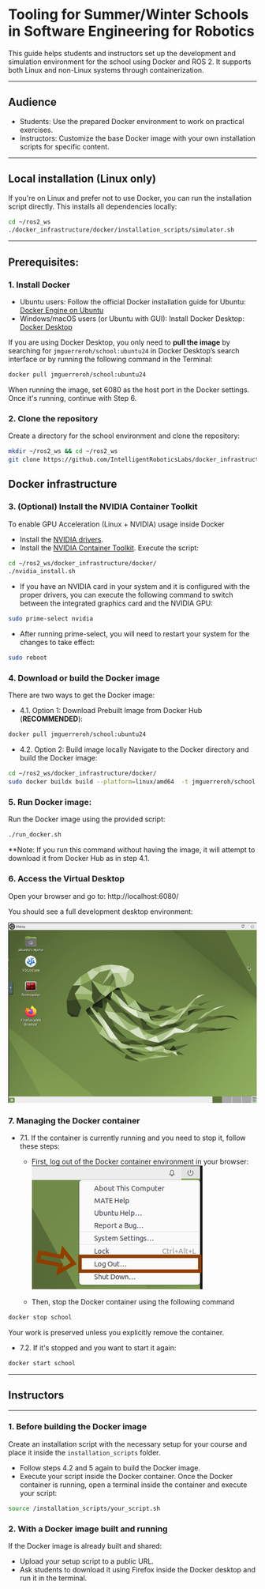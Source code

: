 # Tooling for Summer/Winter Schools in Software Engineering for Robotics
This guide helps students and instructors set up the development and simulation environment for the school using Docker and ROS 2. It supports both Linux and non-Linux systems through containerization.

---

## Audience
 - Students: Use the prepared Docker environment to work on practical exercises.
 - Instructors: Customize the base Docker image with your own installation scripts for specific content.

---


## Local installation (Linux only)
If you're on Linux and prefer not to use Docker, you can run the installation script directly. This installs all dependencies locally:
```sh
cd ~/ros2_ws
./docker_infrastructure/docker/installation_scripts/simulator.sh
```

---

## Prerequisites:

### 1. Install Docker
 - Ubuntu users: Follow the official Docker installation guide for Ubuntu: [Docker Engine on Ubuntu](https://docs.docker.com/engine/install/ubuntu/)
 - Windows/macOS users (or Ubuntu with GUI): Install Docker Desktop: [Docker Desktop](https://www.docker.com/products/docker-desktop/)

If you are using Docker Desktop, you only need to **pull the image** by searching for `jmguerreroh/school:ubuntu24` in Docker Desktop’s search interface or by running the following command in the Terminal:
```bash
docker pull jmguerreroh/school:ubuntu24
```
When running the image, set 6080 as the host port in the Docker settings. Once it's running, continue with Step 6.

### 2. Clone the repository
Create a directory for the school environment and clone the repository:
```sh
mkdir ~/ros2_ws && cd ~/ros2_ws
git clone https://github.com/IntelligentRoboticsLabs/docker_infrastructure.git
```

## Docker infrastructure
### 3. (Optional) Install the NVIDIA Container Toolkit
To enable GPU Acceleration (Linux + NVIDIA) usage inside Docker
- Install the [NVIDIA drivers](https://ubuntu.com/server/docs/nvidia-drivers-installation).
- Install the [NVIDIA Container Toolkit](https://docs.nvidia.com/datacenter/cloud-native/container-toolkit/latest/install-guide.html). Execute the script:

```sh
cd ~/ros2_ws/docker_infrastructure/docker/
./nvidia_install.sh
```

- If you have an NVIDIA card in your system and it is configured with the proper drivers, you can execute the following command to switch between the integrated graphics card and the NVIDIA GPU:
```sh 
sudo prime-select nvidia
``` 

- After running prime-select, you will need to restart your system for the changes to take effect:
```sh 
sudo reboot
``` 

### 4. Download or build the Docker image
There are two ways to get the Docker image:
- 4.1. Option 1: Download Prebuilt Image from Docker Hub (**RECOMMENDED**):
```sh
docker pull jmguerreroh/school:ubuntu24
```

- 4.2. Option 2: Build image locally
Navigate to the Docker directory and build the Docker image:
```sh
cd ~/ros2_ws/docker_infrastructure/docker/
sudo docker buildx build --platform=linux/amd64  -t jmguerreroh/school:ubuntu24 -f Dockerfile .
```

### 5. Run Docker image:
Run the Docker image using the provided script:
```sh
./run_docker.sh
```

**Note: If you run this command without having the image, it will attempt to download it from Docker Hub as in step 4.1.

### 6. Access the Virtual Desktop
Open your browser and go to: http://localhost:6080/

You should see a full development desktop environment:

![Environment](images/environment.png)

### 7. Managing the Docker container
- 7.1. If the container is currently running and you need to stop it, follow these steps:

    - First, log out of the Docker container environment in your browser:
        ![logout](images/logout.png)

    - Then, stop the Docker container using the following command
```sh
docker stop school
```

Your work is preserved unless you explicitly remove the container.

- 7.2. If it's stopped and you want to start it again:
```sh
docker start school
```

---
## Instructors
---
### 1. Before building the Docker image
Create an installation script with the necessary setup for your course and place it inside the `installation_scripts` folder.
- Follow steps 4.2 and 5 again to build the Docker image.
- Execute your script inside the Docker container. Once the Docker container is running, open a terminal inside the container and execute your script:

```sh
source /installation_scripts/your_script.sh
```

### 2. With a Docker image built and running
If the Docker image is already built and shared:
 - Upload your setup script to a public URL.
 - Ask students to download it using Firefox inside the Docker desktop and run it in the terminal.

